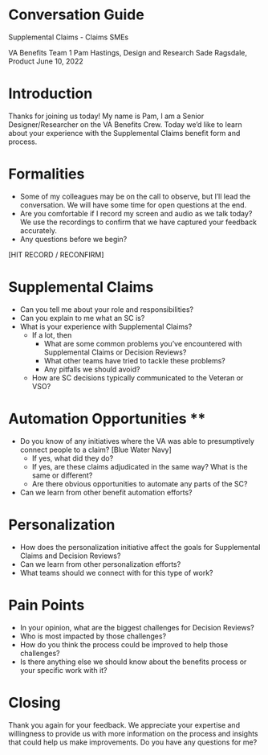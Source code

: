 # Conversation Guide
Supplemental Claims - Claims SMEs

VA Benefits Team 1
Pam Hastings, Design and Research
Sade Ragsdale, Product
June 10, 2022

# Introduction
Thanks for joining us today! My name is Pam, I am a Senior Designer/Researcher on the VA Benefits Crew. Today we’d like to learn about your experience with the Supplemental Claims benefit form and process. 


# Formalities
* Some of my colleagues may be on the call to observe, but I’ll lead the conversation. We will have some time for open questions at the end. 
* Are you comfortable if I record my screen and audio as we talk today? We use the recordings to confirm that we have captured your feedback accurately. 
* Any questions before we begin? 

[HIT RECORD / RECONFIRM]

# Supplemental Claims 
* Can you tell me about your role and responsibilities?
* Can you explain to me what an SC is?  
* What is your experience with Supplemental Claims?
    * If a lot, then
        * What are some common problems you’ve encountered with Supplemental Claims or Decision Reviews?
        * What other teams have tried to tackle these problems?
        * Any pitfalls we should avoid?
    * How are SC decisions typically communicated to the Veteran or VSO?

# Automation Opportunities **
* Do you know of any initiatives where the VA was able to presumptively connect people to a claim? [Blue Water Navy]
    * If yes, what did they do?
    * If yes, are these claims adjudicated in the same way? What is the same or different?
    * Are there obvious opportunities to automate any parts of the SC?
* Can we learn from other benefit automation efforts?


# Personalization
* How does the personalization initiative affect the goals for Supplemental Claims and Decision Reviews?
* Can we learn from other personalization efforts?
* What teams should we connect with for this type of work?


# Pain Points
* In your opinion, what are the biggest challenges for Decision Reviews?
* Who is most impacted by those challenges?
* How do you think the process could be improved to help those challenges? 
* Is there anything else we should know about the benefits process or your specific work with it?


# Closing 
Thank you again for your feedback. We appreciate your expertise and willingness to provide us with more information on the process and insights that could help us make improvements. Do you have any questions for me?

